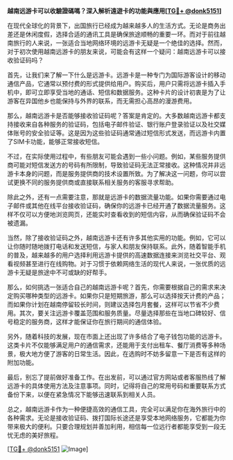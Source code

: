 **越南远游卡可以收驗證碼嗎？深入解析遠遊卡的功能與應用[[TG💪+ @donk5151](https://t.me/s/donk5151)]**

在现代全球化的背景下，出国旅行已经成为越来越多人的生活方式。无论是商务出差还是休闲度假，选择合适的通讯工具是确保旅途顺畅的重要一环。而对于前往越南旅行的人来说，一张适合当地网络环境的远游卡无疑是一个绝佳的选择。然而，对于初次使用越南远游卡的朋友来说，可能会有这样一个疑问：越南远游卡可以接收验证码吗？

首先，让我们来了解一下什么是远游卡。远游卡是一种专门为国际游客设计的移动通信产品，它通常以预付费的形式提供给用户。购买后，用户只需将远游卡插入手机中，即可立即享受当地的通话、短信和数据服务。这种卡片的设计初衷是为了让游客在异国他乡也能保持与外界的联系，而无需担心高昂的漫游费用。

那么，越南远游卡是否能够接收验证码呢？答案是肯定的。大多数越南远游卡都支持接收来自各种服务的验证码，包括电子邮件验证、银行账户登录验证以及社交媒体账号的安全验证等。这是因为这些验证码通常通过短信形式发送，而远游卡内置了SIM卡功能，能够正常接收短信。

不过，在实际使用过程中，有些朋友可能会遇到一些小问题。例如，某些服务提供商可能对短信发送方的号码有所限制，导致验证码无法正常接收。这种情况并非远游卡本身的问题，而是服务提供商的技术设置所致。为了解决这一问题，你可以尝试更换不同的服务提供商或直接联系相关服务的客服寻求帮助。

除此之外，还有一点需要注意，那就是远游卡的数据流量功能。如果你需要通过电子邮件或其他在线平台接收验证码，确保你的远游卡已经开通了数据流量服务。这样不仅可以方便地浏览网页，还能实时查看收到的短信内容，从而确保验证码不会被遗漏。

当然，除了接收验证码之外，越南远游卡还有许多其他实用的功能。例如，它可以让你随时随地拨打电话和发送短信，与家人和朋友保持联系。此外，随着智能手机的普及，越来越多的用户选择利用远游卡提供的高速数据连接来浏览社交平台、观看视频甚至进行在线购物。对于习惯于依赖网络生活的现代人来说，一张优质的远游卡无疑是旅途中不可或缺的好帮手。

那么，如何挑选一张适合自己的越南远游卡呢？首先，你需要根据自己的需求来决定购买哪种类型的远游卡。如果你只是短期旅游，那么可以选择按天计费的产品；而如果你计划在越南停留较长时间，则建议选择包月套餐，这样可以节省不少费用。其次，要关注远游卡覆盖范围和服务质量。尽量选择那些在当地口碑较好、信号稳定的服务商，这样才能保证你在旅行期间的通信体验。

另外，随着科技的发展，现在市面上还出现了许多结合了电子钱包功能的远游卡。这类卡片不仅能够满足用户的通信需求，还能用于支付出租车、餐厅消费等多种场景，极大地方便了游客的日常生活。因此，在选购时不妨多留意一下是否有这样的附加功能。

最后，别忘了提前做好准备工作。在出发前，可以通过官方网站或者客服热线了解远游卡的具体使用方法及注意事项。同时，记得将自己的常用号码和重要联系方式备份下来，以便在紧急情况下能够迅速联系到相关人员。

总之，越南远游卡作为一种便捷高效的通信工具，完全可以满足你在海外旅行中的各种需求。无论是接收验证码、拨打国际长途还是享受本地网络服务，它都能为你带来极大的便利。只要合理规划并善加利用，相信每一位远行者都能享受到一段无忧无虑的美好旅程。

[[TG💪+ @donk5151](https://t.me/s/donk5151) ![Image](https://i.postimg.cc/rwNCRYN7/Snipaste-2025-04-30-17-27-05.png)]
